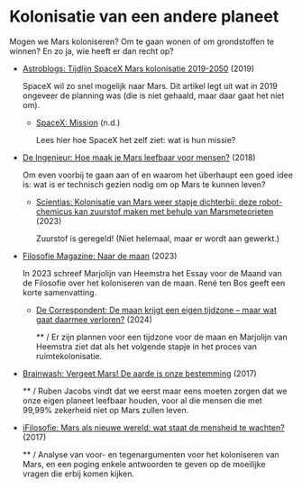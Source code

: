 # Kolonisatie van een andere planeet

Mogen we Mars koloniseren? Om te gaan wonen of om grondstoffen te winnen? En zo ja, wie heeft er dan recht op?

- [Astroblogs: Tijdlijn SpaceX Mars kolonisatie 2019-2050](https://www.astroblogs.nl/2019/07/07/tijdlijn-spacex-mars-kolonisatie-2019-2050/) (2019)

  SpaceX wil zo snel mogelijk naar Mars. Dit artikel legt uit wat in 2019 ongeveer de planning was (die is niet gehaald, maar daar gaat het niet om).

  - [SpaceX: Mission](https://www.spacex.com/mission/) (n.d.)

    Lees hier hoe SpaceX het zelf ziet: wat is hun missie?

- [De Ingenieur: Hoe maak je Mars leefbaar voor mensen?](https://www.deingenieur.nl/artikel/hoe-maak-je-mars-leefbaar-voor-mensen) (2018)

  Om even voorbij te gaan aan of en waarom het überhaupt een goed idee is: wat is er technisch gezien nodig om op Mars te kunnen leven?

  - [Scientias: Kolonisatie van Mars weer stapje dichterbij: deze robot-chemicus kan zuurstof maken met behulp van Marsmeteorieten](https://scientias.nl/kolonisatie-van-mars-weer-stapje-dichterbij-deze-robot-chemicus-kan-zuurstof-maken-met-behulp-van-marsmeteorieten/) (2023)

    Zuurstof is geregeld! (Niet helemaal, maar er wordt aan gewerkt.)

- [Filosofie Magazine: Naar de maan](https://www.filosofie.nl/marjolijn-heemstra-naar-de-maan/) (2023)

  In 2023 schreef Marjolijn van Heemstra het Essay voor de Maand van de Filosofie over het koloniseren van de maan. René ten Bos geeft een korte samenvatting.

  - [De Correspondent: De maan krijgt een eigen tijdzone – maar wat gaat daarmee verloren?](https://decorrespondent.nl/15277/de-maan-krijgt-een-eigen-tijdzone-maar-wat-gaat-daarmee-verloren/180561b5-3cf0-046e-1473-cc73981d588a) (2024)

    \*\* / Er zijn plannen voor een tijdzone voor de maan en Marjolijn van Heemstra ziet dat als het volgende stapje in het proces van ruimtekolonisatie.

- [Brainwash: Vergeet Mars! De aarde is onze bestemming](https://www.brainwash.nl/lees/filosofie/2017/ons-geflirt-met-mars-leidt-af-van-onze-werkelijke-missie-de-planeet-bewoonbaar-houden-voor-de-komende-generaties-die-met-9999-procent-zekerheid-niet-op-mars-zullen-leven.html) (2017)

  \*\* / Ruben Jacobs vindt dat we eerst maar eens moeten zorgen dat we onze eigen planeet leefbaar houden, voor al die mensen die met 99,99% zekerheid niet op Mars zullen leven.

- [iFilosofie: Mars als nieuwe wereld: wat staat de mensheid te wachten?](https://www.ifilosofie.nl/mars-als-nieuwe-wereld-staat-mensheid-wachten/) (2017)

  \*\* / Analyse van voor- en tegenargumenten voor het koloniseren van Mars, en een poging enkele antwoorden te geven op de moeilijke vragen die erbij komen kijken.
